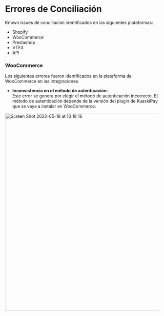 # Errores de Conciliación

Known issues de conciliación identificados en las siguientes plataformas:
- Shopify
- WooCommerce
- Prestashop
- VTEX
- API


### WooCommerce
Los siguientes errores fueron identificados en la plataforma de WooCommerce en las integraciones.
- **Inconsistencia en el método de autenticación:**  
Este error se genera por elegir el método de autenticación incorrecto. El método de autenticación depende de la versión del plugin de KueskiPay que se vaya a instalar en WooCommerce. 

 

<img width="648" alt="Screen Shot 2022-05-18 at 13 18 16" src="https://user-images.githubusercontent.com/101224062/169166339-2662f09a-61f6-4d0d-a19c-1d9df799492b.png">

